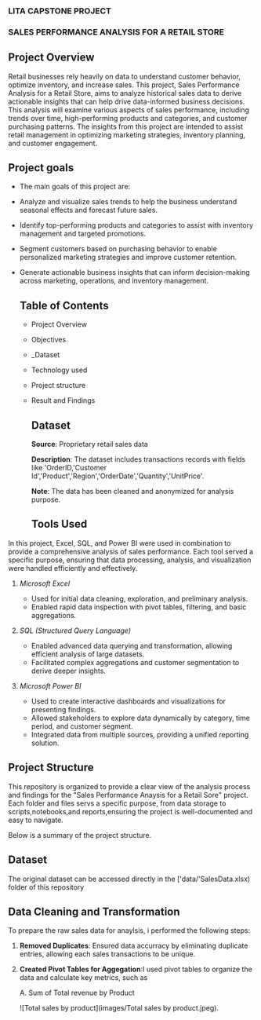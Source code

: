 ### LITA CAPSTONE PROJECT
### SALES PERFORMANCE ANALYSIS FOR A RETAIL STORE

## Project Overview
Retail businesses rely heavily on data to understand customer behavior, optimize inventory, and increase sales. This project, 
Sales Performance Analysis for a Retail Store, aims to analyze historical sales data to derive actionable insights that can help drive data-informed business decisions. 
This analysis will examine various aspects of sales performance, including trends over time, high-performing products and categories, and customer purchasing patterns. 
The insights from this project are intended to assist retail management in optimizing marketing strategies, inventory planning, and customer engagement.

## Project goals
- The main goals of this project are:
- Analyze and visualize sales trends to help the business understand seasonal effects and forecast future sales.
- Identify top-performing products and categories to assist with inventory management and targeted promotions.
- Segment customers based on purchasing behavior to enable personalized marketing strategies and improve customer retention.
- Generate actionable business insights that can inform decision-making across marketing, operations, and inventory management.

  ## Table of Contents
  - Project Overview
  - Objectives
  - _Dataset
  - Technology used
  - Project structure
  - Result and Findings
 
    ## Dataset
    **Source**: Proprietary retail sales data
    
    **Description**: The dataset includes transactions records with fields like
    'OrderID,'Customer Id','Product','Region','OrderDate','Quantity','UnitPrice'.
    
    **Note**: The data has been cleaned and anonymized for analysis purpose.

    ## Tools Used

In this project, Excel, SQL, and Power BI were used in combination to provide a comprehensive analysis of sales performance. 
Each tool served a specific purpose, ensuring that data processing, analysis, and visualization were handled efficiently and effectively.

1. *Microsoft Excel*
   - Used for initial data cleaning, exploration, and preliminary analysis.
   - Enabled rapid data inspection with pivot tables, filtering, and basic aggregations.

2. *SQL (Structured Query Language)*
   - Enabled advanced data querying and transformation, allowing efficient analysis of large datasets.
   - Facilitated complex aggregations and customer segmentation to derive deeper insights.

3. *Microsoft Power BI*
   - Used to create interactive dashboards and visualizations for presenting findings.
   - Allowed stakeholders to explore data dynamically by category, time period, and customer segment.
   - Integrated data from multiple sources, providing a unified reporting solution.
  

## Project Structure
This repository is organized to provide a clear view of the analysis process and findings for the "Sales Performance Anaysis for a Retail Sore" project.
Each folder and files servs a specific purpose, from data storage to scripts,notebooks,and reports,ensuring the project is well-documented and easy to navigate.

Below is a summary of the project structure.
## Dataset
The original dataset can be accessed directly in the ['data/'SalesData.xlsx) folder of this repository

## Data Cleaning and Transformation
To prepare the raw sales data for anaylsis, i performed the following steps:
1. **Removed Duplicates**: Ensured data accurracy by eliminating duplicate entries, allowing each sales transactions to be unique.
2. **Created Pivot Tables for Aggegation**:I used pivot tables to organize the data and calculate key metrics, such as

   A. Sum of Total revenue by Product
   
   ![Total sales by product](images/Total sales by product.jpeg).
   



    



